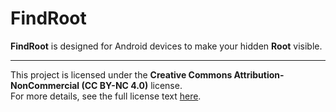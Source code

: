 # FindRoot

**FindRoot** is designed for Android devices to make your hidden **Root** visible.

---

This project is licensed under the **Creative Commons Attribution-NonCommercial (CC BY-NC 4.0)** license.  
For more details, see the full license text [here](https://creativecommons.org/licenses/by-nc/4.0/).

